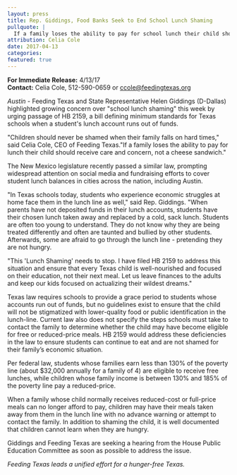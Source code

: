 ```yaml
---
layout: press
title: Rep. Giddings, Food Banks Seek to End School Lunch Shaming
pullquote: | 
  If a family loses the ability to pay for school lunch their child should receive care and concern, not a cheese sandwich.
attribution: Celia Cole
date: 2017-04-13
categories:
featured: true
---  
```

**For Immediate Release:** 4/13/17   
**Contact:** Celia Cole, 512-590-0659 or ccole@feedingtexas.org

*Austin* - Feeding Texas and State Representative Helen Giddings (D-Dallas) highlighted growing concern over "school lunch shaming" this week by urging passage of HB 2159, a bill defining minimum standards for Texas schools when a student's lunch account runs out of funds.

"Children should never be shamed when their family falls on hard times," said Celia Cole, CEO of Feeding Texas."If a family loses the ability to pay for lunch their child should receive care and concern, not a cheese sandwich."
 
The New Mexico legislature recently passed a similar law, prompting widespread attention on social media and fundraising efforts to cover student lunch balances in cities across the nation, including Austin. 

"In Texas schools today, students who experience economic struggles at home face them in the lunch line as well," said Rep. Giddings. "When parents have not deposited funds in their lunch accounts, students have their chosen lunch taken away and replaced by a cold, sack lunch. Students are often too young to understand. They do not know why they are being treated differently and often are taunted and bullied by other students. Afterwards, some are afraid to go through the lunch line - pretending they are not hungry. 

"This 'Lunch Shaming' needs to stop. I have filed HB 2159 to address this situation and ensure that every Texas child is well-nourished and focused on their education, not their next meal. Let us leave finances to the adults and keep our kids focused on actualizing their wildest dreams."
 
Texas law requires schools to provide a grace period to students whose accounts run out of funds, but no guidelines exist to ensure that the child will not be stigmatized with lower-quality food or public identification in the lunch-line. Current law also does not specify the steps schools must take to contact the family to determine whether the child may have become eligible for free or reduced-price meals. HB 2159 would address these deficiencies in the law to ensure students can continue to eat and are not shamed for their family’s economic situation.

Per federal law, students whose families earn less than 130% of the poverty line (about $32,000 annually for a family of 4) are eligible to receive free lunches, while children whose family income is between 130% and 185% of the poverty line pay a reduced-price. 

When a family whose child normally receives reduced-cost or full-price meals can no longer afford to pay, children may have their meals taken away from them in the lunch line with no advance warning or attempt to contact the family. In addition to shaming the child, it is well documented that children cannot learn when they are hungry. 
 
Giddings and Feeding Texas are seeking a hearing from the House Public Education Committee as soon as possible to address the issue. 

*Feeding Texas leads a unified effort for a hunger-free Texas.* 
